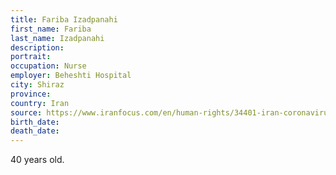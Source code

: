 ```yaml
---
title: Fariba Izadpanahi
first_name: Fariba
last_name: Izadpanahi
description: 
portrait: 
occupation: Nurse
employer: Beheshti Hospital
city: Shiraz
province: 
country: Iran
source: https://www.iranfocus.com/en/human-rights/34401-iran-coronavirus-doctors-nurses-victims-indifference-20200404
birth_date: 
death_date: 
---
```


40 years old.